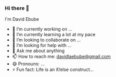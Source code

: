 ### Hi there 👋
I'm David Ebube

- 🔭 I’m currently working on ...
- 🌱 I’m currently learning a lot at my pace
- 👯 I’m looking to collaborate on ...
- 🤔 I’m looking for help with ...
- 💬 Ask me about anything
- 📫 How to reach me: davidlaebube@gmail.com
- 😄 Pronouns: ...
- ⚡ Fun fact: Life is an if/else construct...

<!--
**da-eb/da-eb** is a ✨ _special_ ✨ repository because its `README.md` (this file) appears on your GitHub profile.

Here are some ideas to get you started:

- 🔭 I’m currently working on ...
- 🌱 I’m currently learning ...
- 👯 I’m looking to collaborate on ...
- 🤔 I’m looking for help with ...
- 💬 Ask me about ...
- 📫 How to reach me: ...
- 😄 Pronouns: ...
- ⚡ Fun fact: ...
-->
